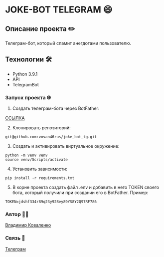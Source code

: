 # JOKE-BOT TELEGRAM 😄

## Описание проекта ✏️

Телеграм-бот, который спамит анегдотами пользователю.

## Технологии 🛠️

- Python 3.9.1
- API
- TelegramBot

### Запуск проекта 🌐
1. Создать телеграм-бота через BotFather:

[ССЫЛКА](https://t.me/botfather)

2. Клонировать репозиторий:
```
git@github.com:vovan46rus/joke_bot_tg.git
```
3. Создать и активировать виртуальное окружение:
```
python -m venv venv
source venv/Scripts/activate
```
4. Установить зависимости:
```
pip install -r requirements.txt
```
5. В корне проекта создать файл .env и добавить в него TOKEN своего бота, который получили при создании его в BotFather.
Пример:
```
TOKEN=jdshf334r89q23y928ey89YS8Y2Q97RF786
```

### Автор 👨‍💻
[Владимир Коваленко](https://github.com/vovan46rus)

### Cвязь 📡
[Телеграм](https://t.me/icq609258000)
